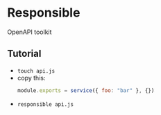 # Responsible

OpenAPI toolkit

## Tutorial

- `touch api.js`
- copy this:
  ```js
  module.exports = service({ foo: "bar" }, {})
  ```
- `responsible api.js`
